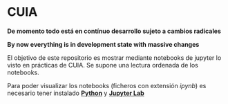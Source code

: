 # CUIA

**De momento todo está en contínuo desarrollo sujeto a cambios radicales**

**By now everything is in development state with massive changes** 

El objetivo de este repositorio es mostrar mediante notebooks de jupyter lo visto en prácticas de CUIA. Se supone una lectura ordenada de los notebooks.

Para poder visualizar los notebooks (ficheros con extensión *ipynb*) es necesario tener instalado [**Python**](https://www.python.org) y [**Jupyter Lab**](https://jupyterlab.readthedocs.io/en/stable/getting_started/installation.html)
